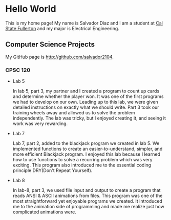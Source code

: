 # Hello World

This is my home page! My name is Salvador Diaz and I am a student at [Cal State Fullerton](http://www.fullerton.edu/) and my major is Electrical Engineering.

## Computer Science Projects

My GitHub page is http://github.com/salvador2104.

### CPSC 120

* Lab 5

    In lab 5, part 3, my partner and I created a program to count up cards and determine whether the player won. It was one of the first programs we had to develop on our own. Leading up to this lab, we were given detailed instructions on exactly what we should write. Part 3 took our training wheels away and allowed us to solve the problem independently. The lab was tricky, but I enjoyed creating it, and seeing it work was very rewarding.

* Lab 7

    Lab 7, part 2, added to the blackjack program we created in lab 5. We implemented functions to create an easier-to-understand, simpler, and more efficient Blackjack program. I enjoyed this lab because I learned how to use functions to solve a recurring problem which was very exciting. This program also introduced me to the essential coding principle DRY(Don't Repeat Yourself).

* Lab 8

    In lab-8, part 3, we used file input and output to create a program that reads ANSI & ASCII animations from files. This program was one of the most straightforward yet enjoyable programs we created. It introduced me to the animation side of programming and made me realize just how complicated animations were.

